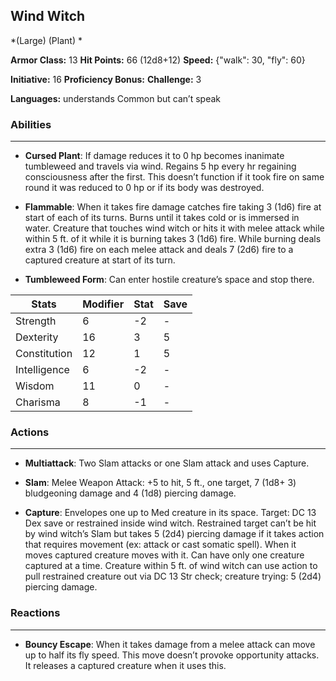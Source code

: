 ## Wind Witch
*(Large) (Plant) *

**Armor Class:** 13
**Hit Points:** 66 (12d8+12)
**Speed:** {"walk": 30, "fly": 60}

**Initiative:** 16
**Proficiency Bonus:**
**Challenge:** 3

**Languages:** understands Common but can’t speak

### Abilities
 --- 
- **Cursed Plant**: If damage reduces it to 0 hp becomes inanimate tumbleweed and travels via wind. Regains 5 hp every hr regaining consciousness after the first. This doesn’t function if it took fire on same round it was reduced to 0 hp or if its body was destroyed.

- **Flammable**: When it takes fire damage catches fire taking 3 (1d6) fire at start of each of its turns. Burns until it takes cold or is immersed in water. Creature that touches wind witch or hits it with melee attack while within 5 ft. of it while it is burning takes 3 (1d6) fire. While burning deals extra 3 (1d6) fire on each melee attack and deals 7 (2d6) fire to a captured creature at start of its turn.

- **Tumbleweed Form**: Can enter hostile creature’s space and stop there.



| Stats | Modifier | Stat | Save
| ---- | ---- | ---- | ---- |
| Strength | 6 | -2 | - |
| Dexterity | 16 | 3 | 5 |
| Constitution | 12 | 1 | 5 |
| Intelligence | 6 | -2 | - |
| Wisdom | 11 | 0 | - |
| Charisma | 8 | -1 | - |

### Actions
 --- 
- **Multiattack**: Two Slam attacks or one Slam attack and uses Capture.

- **Slam**: Melee Weapon Attack: +5 to hit, 5 ft., one target, 7 (1d8+ 3) bludgeoning damage and 4 (1d8) piercing damage.

- **Capture**: Envelopes one up to Med creature in its space. Target: DC 13 Dex save or restrained inside wind witch. Restrained target can’t be hit by wind witch’s Slam but takes 5 (2d4) piercing damage if it takes action that requires movement (ex: attack or cast somatic spell). When it moves captured creature moves with it. Can have only one creature captured at a time. Creature within 5 ft. of wind witch can use action to pull restrained creature out via DC 13 Str check; creature trying: 5 (2d4) piercing damage.

### Reactions
 --- 
- **Bouncy Escape**: When it takes damage from a melee attack can move up to half its fly speed. This move doesn’t provoke opportunity attacks. It releases a captured creature when it uses this.

